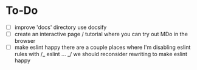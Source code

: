# To-Do

- [ ] improve 'docs' directory
      use docsify
- [ ] create an interactive page / tutorial where you can try out MDo in the browser
- [ ] make eslint happy
      there are a couple places where I'm disabling eslint rules with /_ eslint ... _/
      we should reconsider rewriting to make eslint happy
